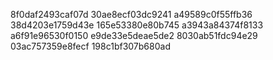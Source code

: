 8f0daf2493caf07d
30ae8ecf03dc9241
a49589c0f55ffb36
38d4203e1759d43e
165e53380e80b745
a3943a84374f8133
a6f91e96530f0150
e9de33e5deae5de2
8030ab51fdc94e29
03ac757359e8fecf
198c1bf307b680ad
